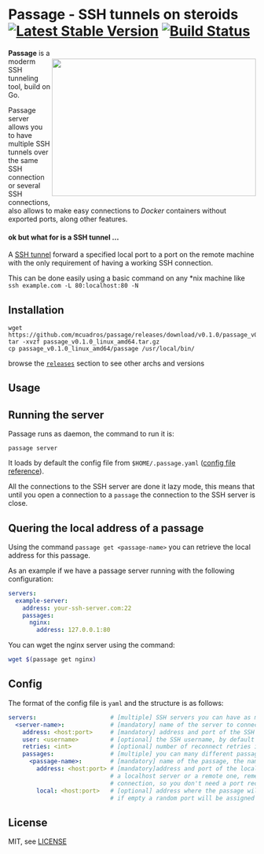# Passage - SSH tunnels on steroids [![Latest Stable Version](http://img.shields.io/github/release/mcuadros/passage.svg?style=flat)](https://github.com/mcuadros/passage/releases) [![Build Status](http://img.shields.io/travis/mcuadros/passage.svg?style=flat)](https://travis-ci.org/mcuadros/passage)

<img src="https://i.imgsafe.org/c6c2d16.png" align="right" width="415" height="279px" vspace="20" />


**Passage** is a moderm SSH tunneling tool, build on Go. 

Passage server allows you to have multiple SSH tunnels over the same SSH connection or several SSH connections, also allows to make easy connections to _Docker_ containers without exported ports, along other features.

#### ok but what for is a SSH tunnel ...

A [SSH tunnel](https://en.wikipedia.org/wiki/Tunneling_protocol#Secure_Shell_tunneling) forward a specified local port to a port on the remote machine with the only requirement of having a working SSH connection. 

This can be done easily using a basic command on any *nix machine like `ssh example.com -L 80:localhost:80 -N`

Installation
------------

```
wget https://github.com/mcuadros/passage/releases/download/v0.1.0/passage_v0.1.0_linux_amd64.tar.gz
tar -xvzf passage_v0.1.0_linux_amd64.tar.gz
cp passage_v0.1.0_linux_amd64/passage /usr/local/bin/
```

browse the [`releases`](https://github.com/mcuadros/passage/releases) section to see other archs and versions

Usage
-----

## Running the server

Passage runs as daemon, the command to run it is: 
```
passage server
```
It loads by default the config file from `$HOME/.passage.yaml` ([config file reference](#config)). 

All the connections to the SSH server are done it lazy mode, this means that until you open a connection to a `passage` the connection to the SSH server is close.

## Quering the local address of a passage

Using the command `passage get <passage-name>` you can retrieve the local address for this passage. 

As an example if we have a passage server running with the following configuration: 
```yaml
servers:
  example-server:
    address: your-ssh-server.com:22
    passages:
      nginx:
        address: 127.0.0.1:80
``` 

You can wget the nginx server using the command:
```sh
wget $(passage get nginx)
``` 

Config <a name="config" />
------

The format of the config file is `yaml` and the structure is as follows:

```yaml
servers:                     # [multiple] SSH servers you can have as many as you want
  <server-name>:             # [mandatory] name of the server to connect
    address: <host:port>     # [mandatory] address and port of the SSH server
    user: <username>         # [optional] the SSH username, by default $USER is used
    retries: <int>           # [optional] number of reconnect retries if a connection fails.
    passages:                # [multiple] you can many different passage over the same SSH connection
      <passage-name>:        # [mandatory] name of the passage, the name provided to the `get` 
        address: <host:port> # [mandatory]address and port of the local service, the address can be 
                             # a localhost server or a remote one, remember this is an internal
                             # connection, so you don't need a port rechable from outside
        local: <host:port>   # [optional] address where the passage will be listening (eg `:8080`)
                             # if empty a random port will be assigned
```


License
-------

MIT, see [LICENSE](LICENSE)
